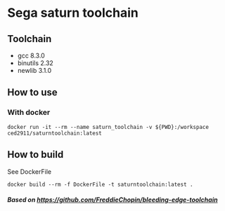 # Sega saturn toolchain
## Toolchain
+ gcc 8.3.0
+ binutils 2.32
+ newlib 3.1.0


## How to use
### With docker 
```
docker run -it --rm --name saturn_toolchain -v ${PWD}:/workspace ced2911/saturntoolchain:latest
```

## How to build
See DockerFile
```
docker build --rm -f DockerFile -t saturntoolchain:latest .
```

##### Based on https://github.com/FreddieChopin/bleeding-edge-toolchain

